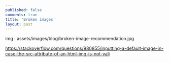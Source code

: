 ```yaml
---
published: false
comments: true
title: 'Broken images'
layout: post
---
```



img : assets/images/blog/broken-image-recommendation.jpg

https://stackoverflow.com/questions/980855/inputting-a-default-image-in-case-the-src-attribute-of-an-html-img-is-not-vali
